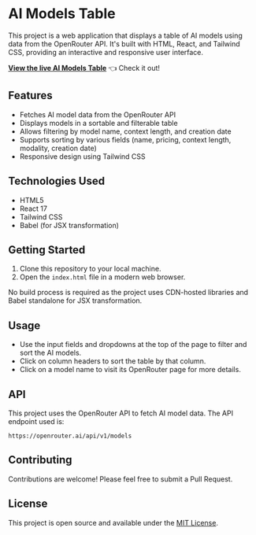 # AI Models Table

This project is a web application that displays a table of AI models using data from the OpenRouter API. It's built with HTML, React, and Tailwind CSS, providing an interactive and responsive user interface.

**[View the live AI Models Table](https://presbrey.github.io/openrouter-models)** 👈 Check it out!

## Features

- Fetches AI model data from the OpenRouter API
- Displays models in a sortable and filterable table
- Allows filtering by model name, context length, and creation date
- Supports sorting by various fields (name, pricing, context length, modality, creation date)
- Responsive design using Tailwind CSS

## Technologies Used

- HTML5
- React 17
- Tailwind CSS
- Babel (for JSX transformation)

## Getting Started

1. Clone this repository to your local machine.
2. Open the `index.html` file in a modern web browser.

No build process is required as the project uses CDN-hosted libraries and Babel standalone for JSX transformation.

## Usage

- Use the input fields and dropdowns at the top of the page to filter and sort the AI models.
- Click on column headers to sort the table by that column.
- Click on a model name to visit its OpenRouter page for more details.

## API

This project uses the OpenRouter API to fetch AI model data. The API endpoint used is:

```
https://openrouter.ai/api/v1/models
```

## Contributing

Contributions are welcome! Please feel free to submit a Pull Request.

## License

This project is open source and available under the [MIT License](LICENSE).
